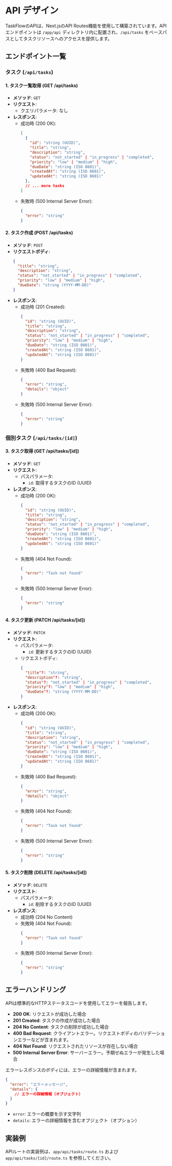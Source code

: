 # API デザイン

TaskFlowのAPIは、Next.jsのAPI Routes機能を使用して構築されています。APIエンドポイントは `/app/api` ディレクトリ内に配置され、`/api/tasks` をベースパスとしてタスクリソースへのアクセスを提供します。

## エンドポイント一覧

### タスク (`/api/tasks`)

#### 1. タスク一覧取得 (GET /api/tasks)

-   **メソッド**: `GET`
-   **リクエスト**:
    -   クエリパラメータ: なし
-   **レスポンス**:
    -   成功時 (200 OK):
        ```json
        [
          {
            "id": "string (UUID)",
            "title": "string",
            "description": "string",
            "status": "not_started" | "in_progress" | "completed",
            "priority": "low" | "medium" | "high",
            "dueDate": "string (ISO 8601)",
            "createdAt": "string (ISO 8601)",
            "updatedAt": "string (ISO 8601)"
          },
          // ... more tasks
        ]
        ```
    -   失敗時 (500 Internal Server Error):
        ```json
        {
          "error": "string"
        }
        ```

#### 2. タスク作成 (POST /api/tasks)

-   **メソッド**: `POST`
-   **リクエストボディ**:
    ```json
    {
      "title": "string",
      "description": "string",
      "status": "not_started" | "in_progress" | "completed",
      "priority": "low" | "medium" | "high",
      "dueDate": "string (YYYY-MM-DD)"
    }
    ```
-   **レスポンス**:
    -   成功時 (201 Created):
        ```json
        {
          "id": "string (UUID)",
          "title": "string",
          "description": "string",
          "status": "not_started" | "in_progress" | "completed",
          "priority": "low" | "medium" | "high",
          "dueDate": "string (ISO 8601)",
          "createdAt": "string (ISO 8601)",
          "updatedAt": "string (ISO 8601)"
        }
        ```
    -   失敗時 (400 Bad Request):
        ```json
        {
          "error": "string",
          "details": "object"
        }
        ```
    -   失敗時 (500 Internal Server Error):
        ```json
        {
          "error": "string"
        }
        ```

### 個別タスク (`/api/tasks/[id]`)

#### 3. タスク取得 (GET /api/tasks/[id])

-   **メソッド**: `GET`
-   **リクエスト**:
    -   パスパラメータ:
        -   `id`: 取得するタスクのID (UUID)
-   **レスポンス**:
    -   成功時 (200 OK):
        ```json
        {
          "id": "string (UUID)",
          "title": "string",
          "description": "string",
          "status": "not_started" | "in_progress" | "completed",
          "priority": "low" | "medium" | "high",
          "dueDate": "string (ISO 8601)",
          "createdAt": "string (ISO 8601)",
          "updatedAt": "string (ISO 8601)"
        }
        ```
    -   失敗時 (404 Not Found):
        ```json
        {
          "error": "Task not found"
        }
        ```
    -   失敗時 (500 Internal Server Error):
        ```json
        {
          "error": "string"
        }
        ```

#### 4. タスク更新 (PATCH /api/tasks/[id])

-   **メソッド**: `PATCH`
-   **リクエスト**:
    -   パスパラメータ:
        -   `id`: 更新するタスクのID (UUID)
    -   リクエストボディ:
        ```json
        {
          "title"?: "string",
          "description"?: "string",
          "status"?: "not_started" | "in_progress" | "completed",
          "priority"?: "low" | "medium" | "high",
          "dueDate"?: "string (YYYY-MM-DD)"
        }
        ```
-   **レスポンス**:
    -   成功時 (200 OK):
        ```json
        {
          "id": "string (UUID)",
          "title": "string",
          "description": "string",
          "status": "not_started" | "in_progress" | "completed",
          "priority": "low" | "medium" | "high",
          "dueDate": "string (ISO 8601)",
          "createdAt": "string (ISO 8601)",
          "updatedAt": "string (ISO 8601)"
        }
        ```
    -   失敗時 (400 Bad Request):
        ```json
        {
          "error": "string",
          "details": "object"
        }
        ```
    -   失敗時 (404 Not Found):
        ```json
        {
          "error": "Task not found"
        }
        ```
    -   失敗時 (500 Internal Server Error):
        ```json
        {
          "error": "string"
        }
        ```

#### 5. タスク削除 (DELETE /api/tasks/[id])

-   **メソッド**: `DELETE`
-   **リクエスト**:
    -   パスパラメータ:
        -   `id`: 削除するタスクのID (UUID)
-   **レスポンス**:
    -   成功時 (204 No Content)
    -   失敗時 (404 Not Found):
        ```json
        {
          "error": "Task not found"
        }
        ```
    -   失敗時 (500 Internal Server Error):
        ```json
        {
          "error": "string"
        }
        ```

## エラーハンドリング

APIは標準的なHTTPステータスコードを使用してエラーを報告します。

-   **200 OK**: リクエストが成功した場合
-   **201 Created**: タスクの作成が成功した場合
-   **204 No Content**: タスクの削除が成功した場合
-   **400 Bad Request**: クライアントエラー。リクエストボディのバリデーションエラーなどが含まれます。
-   **404 Not Found**: リクエストされたリソースが存在しない場合
-   **500 Internal Server Error**: サーバーエラー。予期せぬエラーが発生した場合

エラーレスポンスのボディには、エラーの詳細情報が含まれます。

```json
{
  "error": "エラーメッセージ",
  "details": {
    // エラーの詳細情報（オブジェクト）
  }
}
```

-   `error`: エラーの概要を示す文字列
-   `details`: エラーの詳細情報を含むオブジェクト（オプション）

## 実装例

APIルートの実装例は、`app/api/tasks/route.ts` および `app/api/tasks/[id]/route.ts` を参照してください。

